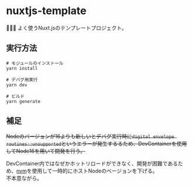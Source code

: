 # nuxtjs-template

💐💐💐 よく使うNuxt.jsのテンプレートプロジェクト。  

## 実行方法

```shell
# モジュールのインストール
yarn install

# デバグ用実行
yarn dev

# ビルド
yarn generate
```

## 補足

~~Nodeのバージョンが16よりも新しいとデバグ実行時に`digital envelope routines::unsupported`というエラーが発生するるため、DevContainerを使用してNode16を用いて開発を行う。~~  

DevContainer内ではなぜかホットリロードができなく、開発が困難であるため、[nvm](https://github.com/coreybutler/nvm-windows/releases)を使用して一時的にホストNodeのベージョンを下げる。  
不本意ながら。  
